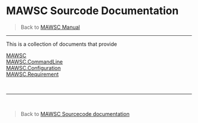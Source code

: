 # MAWSC Sourcode Documentation
> Back to [MAWSC Manual](../MAWSC-Manual.md)
***

This is a collection of documents that provide 

[MAWSC](MAWSC.md)<br>
[MAWSC.CommandLine](MAWSC.CommandLine.md)<br>
[MAWSC.Configuration](MAWSC.Configuration.md)<br>
[MAWSC.Requirement](MAWSC.Requirement.md)<br>

<br>

***
<br>

> Back to [MAWSC Sourcecode documentation](../MAWSC-Manual.md)